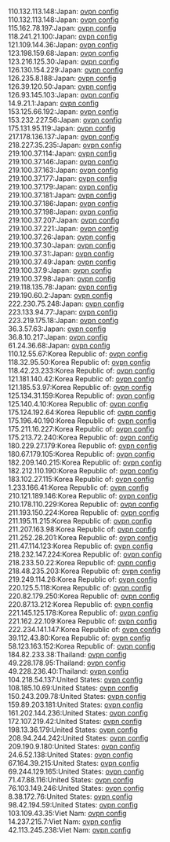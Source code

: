 110.132.113.148:Japan: [ovpn config](vpn/110_132_113_148.ovpn)  
110.132.113.148:Japan: [ovpn config](vpn/110_132_113_148.ovpn)  
115.162.78.197:Japan: [ovpn config](vpn/115_162_78_197.ovpn)  
118.241.21.100:Japan: [ovpn config](vpn/118_241_21_100.ovpn)  
121.109.144.36:Japan: [ovpn config](vpn/121_109_144_36.ovpn)  
123.198.159.68:Japan: [ovpn config](vpn/123_198_159_68.ovpn)  
123.216.125.30:Japan: [ovpn config](vpn/123_216_125_30.ovpn)  
126.130.154.229:Japan: [ovpn config](vpn/126_130_154_229.ovpn)  
126.235.8.188:Japan: [ovpn config](vpn/126_235_8_188.ovpn)  
126.39.120.50:Japan: [ovpn config](vpn/126_39_120_50.ovpn)  
126.93.145.103:Japan: [ovpn config](vpn/126_93_145_103.ovpn)  
14.9.21.1:Japan: [ovpn config](vpn/14_9_21_1.ovpn)  
153.125.66.192:Japan: [ovpn config](vpn/153_125_66_192.ovpn)  
153.232.227.56:Japan: [ovpn config](vpn/153_232_227_56.ovpn)  
175.131.95.119:Japan: [ovpn config](vpn/175_131_95_119.ovpn)  
217.178.136.137:Japan: [ovpn config](vpn/217_178_136_137.ovpn)  
218.227.35.235:Japan: [ovpn config](vpn/218_227_35_235.ovpn)  
219.100.37.114:Japan: [ovpn config](vpn/219_100_37_114.ovpn)  
219.100.37.146:Japan: [ovpn config](vpn/219_100_37_146.ovpn)  
219.100.37.163:Japan: [ovpn config](vpn/219_100_37_163.ovpn)  
219.100.37.177:Japan: [ovpn config](vpn/219_100_37_177.ovpn)  
219.100.37.179:Japan: [ovpn config](vpn/219_100_37_179.ovpn)  
219.100.37.181:Japan: [ovpn config](vpn/219_100_37_181.ovpn)  
219.100.37.186:Japan: [ovpn config](vpn/219_100_37_186.ovpn)  
219.100.37.198:Japan: [ovpn config](vpn/219_100_37_198.ovpn)  
219.100.37.207:Japan: [ovpn config](vpn/219_100_37_207.ovpn)  
219.100.37.221:Japan: [ovpn config](vpn/219_100_37_221.ovpn)  
219.100.37.26:Japan: [ovpn config](vpn/219_100_37_26.ovpn)  
219.100.37.30:Japan: [ovpn config](vpn/219_100_37_30.ovpn)  
219.100.37.31:Japan: [ovpn config](vpn/219_100_37_31.ovpn)  
219.100.37.49:Japan: [ovpn config](vpn/219_100_37_49.ovpn)  
219.100.37.9:Japan: [ovpn config](vpn/219_100_37_9.ovpn)  
219.100.37.98:Japan: [ovpn config](vpn/219_100_37_98.ovpn)  
219.118.135.78:Japan: [ovpn config](vpn/219_118_135_78.ovpn)  
219.190.60.2:Japan: [ovpn config](vpn/219_190_60_2.ovpn)  
222.230.75.248:Japan: [ovpn config](vpn/222_230_75_248.ovpn)  
223.133.94.77:Japan: [ovpn config](vpn/223_133_94_77.ovpn)  
223.219.175.18:Japan: [ovpn config](vpn/223_219_175_18.ovpn)  
36.3.57.63:Japan: [ovpn config](vpn/36_3_57_63.ovpn)  
36.8.10.217:Japan: [ovpn config](vpn/36_8_10_217.ovpn)  
61.24.36.68:Japan: [ovpn config](vpn/61_24_36_68.ovpn)  
110.12.55.67:Korea Republic of: [ovpn config](vpn/110_12_55_67.ovpn)  
118.32.95.50:Korea Republic of: [ovpn config](vpn/118_32_95_50.ovpn)  
118.42.23.233:Korea Republic of: [ovpn config](vpn/118_42_23_233.ovpn)  
121.181.140.42:Korea Republic of: [ovpn config](vpn/121_181_140_42.ovpn)  
121.185.53.97:Korea Republic of: [ovpn config](vpn/121_185_53_97.ovpn)  
125.134.31.159:Korea Republic of: [ovpn config](vpn/125_134_31_159.ovpn)  
125.140.4.10:Korea Republic of: [ovpn config](vpn/125_140_4_10.ovpn)  
175.124.192.64:Korea Republic of: [ovpn config](vpn/175_124_192_64.ovpn)  
175.196.40.190:Korea Republic of: [ovpn config](vpn/175_196_40_190.ovpn)  
175.211.16.227:Korea Republic of: [ovpn config](vpn/175_211_16_227.ovpn)  
175.213.72.240:Korea Republic of: [ovpn config](vpn/175_213_72_240.ovpn)  
180.229.27.179:Korea Republic of: [ovpn config](vpn/180_229_27_179.ovpn)  
180.67.179.105:Korea Republic of: [ovpn config](vpn/180_67_179_105.ovpn)  
182.209.140.215:Korea Republic of: [ovpn config](vpn/182_209_140_215.ovpn)  
182.212.110.190:Korea Republic of: [ovpn config](vpn/182_212_110_190.ovpn)  
183.102.27.115:Korea Republic of: [ovpn config](vpn/183_102_27_115.ovpn)  
1.233.166.41:Korea Republic of: [ovpn config](vpn/1_233_166_41.ovpn)  
210.121.189.146:Korea Republic of: [ovpn config](vpn/210_121_189_146.ovpn)  
210.178.110.229:Korea Republic of: [ovpn config](vpn/210_178_110_229.ovpn)  
211.193.150.224:Korea Republic of: [ovpn config](vpn/211_193_150_224.ovpn)  
211.195.11.215:Korea Republic of: [ovpn config](vpn/211_195_11_215.ovpn)  
211.207.163.98:Korea Republic of: [ovpn config](vpn/211_207_163_98.ovpn)  
211.252.28.201:Korea Republic of: [ovpn config](vpn/211_252_28_201.ovpn)  
211.47.114.123:Korea Republic of: [ovpn config](vpn/211_47_114_123.ovpn)  
218.232.147.224:Korea Republic of: [ovpn config](vpn/218_232_147_224.ovpn)  
218.233.50.22:Korea Republic of: [ovpn config](vpn/218_233_50_22.ovpn)  
218.48.235.203:Korea Republic of: [ovpn config](vpn/218_48_235_203.ovpn)  
219.249.114.26:Korea Republic of: [ovpn config](vpn/219_249_114_26.ovpn)  
220.125.5.118:Korea Republic of: [ovpn config](vpn/220_125_5_118.ovpn)  
220.82.179.250:Korea Republic of: [ovpn config](vpn/220_82_179_250.ovpn)  
220.87.13.212:Korea Republic of: [ovpn config](vpn/220_87_13_212.ovpn)  
221.145.125.178:Korea Republic of: [ovpn config](vpn/221_145_125_178.ovpn)  
221.162.22.109:Korea Republic of: [ovpn config](vpn/221_162_22_109.ovpn)  
222.234.141.147:Korea Republic of: [ovpn config](vpn/222_234_141_147.ovpn)  
39.112.43.80:Korea Republic of: [ovpn config](vpn/39_112_43_80.ovpn)  
58.123.163.152:Korea Republic of: [ovpn config](vpn/58_123_163_152.ovpn)  
184.82.233.38:Thailand: [ovpn config](vpn/184_82_233_38.ovpn)  
49.228.178.95:Thailand: [ovpn config](vpn/49_228_178_95.ovpn)  
49.228.236.40:Thailand: [ovpn config](vpn/49_228_236_40.ovpn)  
104.218.54.137:United States: [ovpn config](vpn/104_218_54_137.ovpn)  
108.185.10.69:United States: [ovpn config](vpn/108_185_10_69.ovpn)  
150.243.209.78:United States: [ovpn config](vpn/150_243_209_78.ovpn)  
159.89.203.181:United States: [ovpn config](vpn/159_89_203_181.ovpn)  
161.202.144.236:United States: [ovpn config](vpn/161_202_144_236.ovpn)  
172.107.219.42:United States: [ovpn config](vpn/172_107_219_42.ovpn)  
198.13.36.179:United States: [ovpn config](vpn/198_13_36_179.ovpn)  
208.94.244.242:United States: [ovpn config](vpn/208_94_244_242.ovpn)  
209.190.9.180:United States: [ovpn config](vpn/209_190_9_180.ovpn)  
24.6.52.138:United States: [ovpn config](vpn/24_6_52_138.ovpn)  
67.164.39.215:United States: [ovpn config](vpn/67_164_39_215.ovpn)  
69.244.129.165:United States: [ovpn config](vpn/69_244_129_165.ovpn)  
71.47.88.116:United States: [ovpn config](vpn/71_47_88_116.ovpn)  
76.103.149.246:United States: [ovpn config](vpn/76_103_149_246.ovpn)  
8.38.172.76:United States: [ovpn config](vpn/8_38_172_76.ovpn)  
98.42.194.59:United States: [ovpn config](vpn/98_42_194_59.ovpn)  
103.109.43.35:Viet Nam: [ovpn config](vpn/103_109_43_35.ovpn)  
14.237.215.7:Viet Nam: [ovpn config](vpn/14_237_215_7.ovpn)  
42.113.245.238:Viet Nam: [ovpn config](vpn/42_113_245_238.ovpn)  
